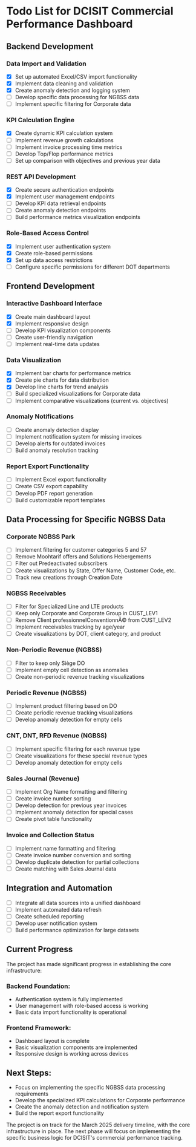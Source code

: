 # Todo List for DCISIT Commercial Performance Dashboard

## Backend Development

### Data Import and Validation

- [x] Set up automated Excel/CSV import functionality
- [x] Implement data cleaning and validation
- [x] Create anomaly detection and logging system
- [ ] Develop specific data processing for NGBSS data
- [ ] Implement specific filtering for Corporate data

### KPI Calculation Engine

- [x] Create dynamic KPI calculation system
- [ ] Implement revenue growth calculations
- [ ] Implement invoice processing time metrics
- [ ] Develop Top/Flop performance metrics
- [ ] Set up comparison with objectives and previous year data

### REST API Development

- [x] Create secure authentication endpoints
- [x] Implement user management endpoints
- [ ] Develop KPI data retrieval endpoints
- [ ] Create anomaly detection endpoints
- [ ] Build performance metrics visualization endpoints

### Role-Based Access Control

- [x] Implement user authentication system
- [x] Create role-based permissions
- [x] Set up data access restrictions
- [ ] Configure specific permissions for different DOT departments

## Frontend Development

### Interactive Dashboard Interface

- [x] Create main dashboard layout
- [x] Implement responsive design
- [ ] Develop KPI visualization components
- [ ] Create user-friendly navigation
- [ ] Implement real-time data updates

### Data Visualization

- [x] Implement bar charts for performance metrics
- [x] Create pie charts for data distribution
- [x] Develop line charts for trend analysis
- [ ] Build specialized visualizations for Corporate data
- [ ] Implement comparative visualizations (current vs. objectives)

### Anomaly Notifications

- [ ] Create anomaly detection display
- [ ] Implement notification system for missing invoices
- [ ] Develop alerts for outdated invoices
- [ ] Build anomaly resolution tracking

### Report Export Functionality

- [ ] Implement Excel export functionality
- [ ] Create CSV export capability
- [ ] Develop PDF report generation
- [ ] Build customizable report templates

## Data Processing for Specific NGBSS Data

### Corporate NGBSS Park

- [ ] Implement filtering for customer categories 5 and 57
- [ ] Remove Moohtarif offers and Solutions Hebergements
- [ ] Filter out Predeactivated subscribers
- [ ] Create visualizations by State, Offer Name, Customer Code, etc.
- [ ] Track new creations through Creation Date

### NGBSS Receivables

- [ ] Filter for Specialized Line and LTE products
- [ ] Keep only Corporate and Corporate Group in CUST_LEV1
- [ ] Remove Client professionnelConventionnÃ© from CUST_LEV2
- [ ] Implement receivables tracking by age/year
- [ ] Create visualizations by DOT, client category, and product

### Non-Periodic Revenue (NGBSS)

- [ ] Filter to keep only Siège DO
- [ ] Implement empty cell detection as anomalies
- [ ] Create non-periodic revenue tracking visualizations

### Periodic Revenue (NGBSS)

- [ ] Implement product filtering based on DO
- [ ] Create periodic revenue tracking visualizations
- [ ] Develop anomaly detection for empty cells

### CNT, DNT, RFD Revenue (NGBSS)

- [ ] Implement specific filtering for each revenue type
- [ ] Create visualizations for these special revenue types
- [ ] Develop anomaly detection for empty cells

### Sales Journal (Revenue)

- [ ] Implement Org Name formatting and filtering
- [ ] Create invoice number sorting
- [ ] Develop detection for previous year invoices
- [ ] Implement anomaly detection for special cases
- [ ] Create pivot table functionality

### Invoice and Collection Status

- [ ] Implement name formatting and filtering
- [ ] Create invoice number conversion and sorting
- [ ] Develop duplicate detection for partial collections
- [ ] Create matching with Sales Journal data

## Integration and Automation

- [ ] Integrate all data sources into a unified dashboard
- [ ] Implement automated data refresh
- [ ] Create scheduled reporting
- [ ] Develop user notification system
- [ ] Build performance optimization for large datasets

## Current Progress

The project has made significant progress in establishing the core infrastructure:

### Backend Foundation:

- Authentication system is fully implemented
- User management with role-based access is working
- Basic data import functionality is operational

### Frontend Framework:

- Dashboard layout is complete
- Basic visualization components are implemented
- Responsive design is working across devices

## Next Steps:

- Focus on implementing the specific NGBSS data processing requirements
- Develop the specialized KPI calculations for Corporate performance
- Create the anomaly detection and notification system
- Build the report export functionality

The project is on track for the March 2025 delivery timeline, with the core infrastructure in place. The next phase will focus on implementing the specific business logic for DCISIT's commercial performance tracking.
